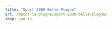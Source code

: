 ```yaml
---
title: "Sport 2000 Belle Plagne"
url: /macot-la-plagne/sport-2000-belle-plagne/
shop: sports
---
```

